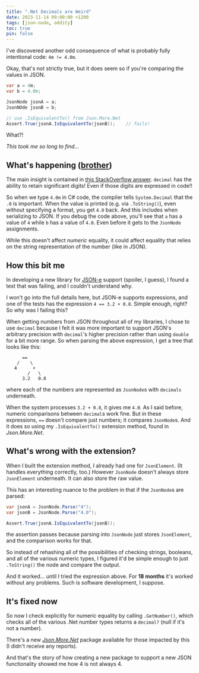 ```yaml
---
title: ".Net Decimals are Weird"
date: 2023-11-14 09:00:00 +1200
tags: [json-node, oddity]
toc: true
pin: false
---
```


I've discovered another odd consequence of what is probably fully intentional code:  `4m != 4.0m`.

Okay, that's not strictly true, but it does seem so if you're comparing the values in JSON.

```c#
var a = 4m;
var b = 4.0m;

JsonNode jsonA = a;
JsonNOde jsonB = b;

// use .IsEquivalentTo() from Json.More.Net
Assert.True(jsonA.IsEquivalentTo(jsonB));    // fails!
```

What?!

_This took me so long to find..._

## What's happening ([brother](https://www.youtube.com/watch?v=tvjrSU9RaPs))

The main insight is contained in [this StackOverflow answer](https://stackoverflow.com/a/13770183/878701).  `decimal` has the ability to retain significant digits!  Even if those digits are expressed in code!!

So when we type `4.0m` in C# code, the compiler tells `System.Decimal` that the `.0` is important.  When the value is printed (e.g. via `.ToString()`), even without specifying a format, you get `4.0` back.  And this includes when serializing to JSON.  If you debug the code above, you'll see that `a` has a value of `4` while `b` has a value of `4.0`.  Even before it gets to the `JsonNode` assignments.

While this doesn't affect _numeric_ equality, it could affect equality that relies on the string representation of the number (like in JSON).

## How this bit me

In developing a new library for [JSON-e](https://json-e.js.org/) support (spoiler, I guess), I found a test that was failing, and I couldn't understand why.

I won't go into the full details here, but JSON-e supports expressions, and one of the tests has the expression `4 == 3.2 + 0.8`.  Simple enough, right?  So why was I failing this?

When getting numbers from JSON throughout all of my libraries, I chose to use `decimal` because I felt it was more important to support JSON's arbitrary precision with `decimal`'s higher precision rather than using `double` for a bit more range.  So when parsing the above expression, I get a tree that looks like this:

```
      ==
    /    \
   4      +
        /   \
      3.2   0.8
```

where each of the numbers are represented as `JsonNode`s with `decimals` underneath.

When the system processes `3.2 + 0.8`, it gives me `4.0`.  As I said before, numeric comparisons between `decimal`s work fine.  But in these expressions, `==` doesn't compare just numbers; it compares `JsonNode`s.  And it does so using my `.IsEquivalentTo()` extension method, found in _Json.More.Net_.

## What's wrong with the extension?

When I built the extension method, I already had one for `JsonElement`.  (It handles everything correctly, too.)  However `JsonNode` doesn't always store `JsonElement` underneath.  It can also store the raw value.

This has an interesting nuance to the problem in that if the `JsonNode`s are parsed:

```c#
var jsonA = JsonNode.Parse("4");
var jsonB = JsonNode.Parse("4.0");

Assert.True(jsonA.IsEquivalentTo(jsonB));
```

the assertion passes because parsing into `JsonNode` just stores `JsonElement`, and the comparison works for that.

So instead of rehashing all of the possibilities of checking strings, booleans, and all of the various numeric types, I figured it'd be simple enough to just `.ToString()` the node and compare the output.

And it worked... until I tried the expression above.  For **18 months** it's worked without any problems.  Such is software development, I suppose.

## It's fixed now

So now I check explicitly for numeric equality by calling `.GetNumber()`, which checks all of the various .Net number types returns a `decimal?` (null if it's not a number).

There's a new [_Json.More.Net_](https://www.nuget.org/packages/Json.More.Net/) package available for those impacted by this (I didn't receive any reports).

And that's the story of how creating a new package to support a new JSON functionality showed me how 4 is not always 4.
